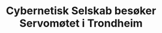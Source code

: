 ---
title: Cybernetisk Selskab besøker Servomøtet i Trondheim
short: CYB besøker Servomøtet
tags: cyb, minor
year: 1991
sources:
  - https://github.com/cybernetisk/cyb50-hefte CYB50 Jubileumsbok
view: none
---